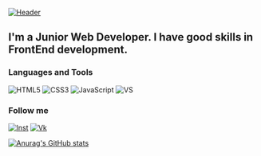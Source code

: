 [![Header](https://github.com/IT-Klaper/IT-Klaper/blob/main/assets/cat.jpg)](https://www.instagram.com/it_web_site/)

## I'm a Junior Web Developer. I have good skills in FrontEnd development.   

### Languages and Tools
![HTML5](https://img.shields.io/badge/HTML-bd0000?style=flat-square&logo=html5&logoColor=f2d00c)
![CSS3](https://img.shields.io/badge/CSS-bd0000?style=flat-square&logo=CSS3&logoColor=2aa9e0)
![JavaScript](https://img.shields.io/badge/JavaScript-bd0000?style=flat-square&logo=javascript)
![VS](https://img.shields.io/badge/VS_code-bd0000?style=flat-square&logo=Visual-studio&logoColor=2aa9e0)

### Follow me
[![Inst](https://img.shields.io/badge/INSTAGRAM-000000?style=flat-square&logo=Instagram&logoColor=a436b4)](https://www.instagram.com/it_web_site/)
[![Vk](https://img.shields.io/badge/VK-000000?style=flat-square&logo=vk&logoColor=2787f5)](https://vk.com/id272643731)

[![Anurag's GitHub stats](https://github-readme-stats.vercel.app/api?username=IT-Klaper&show_icons=true&theme=tokyonight)](https://github.com/anuraghazra/github-readme-stats)

